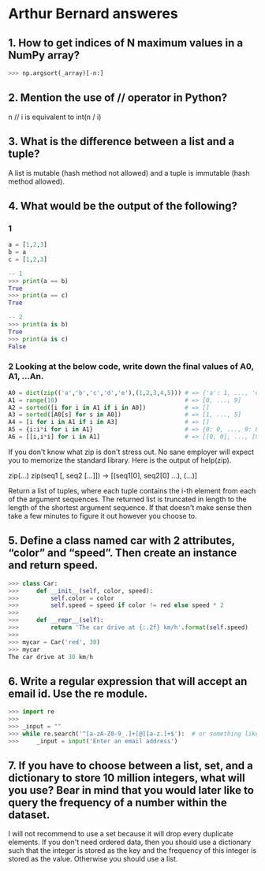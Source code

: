 # Arthur Bernard answeres

## 1. How to get indices of N maximum values in a NumPy array?

```python
>>> np.argsort(_array)[-n:]
```

## 2. Mention the use of // operator in Python?

n // i is equivalent to int(n / i)

## 3. What is the difference between a list and a tuple?

A list is mutable (hash method not allowed) and a tuple is immutable (hash method allowed).

## 4. What would be the output of the following?

### 1

```python
a = [1,2,3]
b = a
c = [1,2,3]

-- 1
>>> print(a == b)
True
>>> print(a == c)
True

-- 2
>>> print(a is b)
True
>>> print(a is c)
False
```

### 2 Looking at the below code, write down the final values of A0, A1, ...An.

```python
A0 = dict(zip(('a','b','c','d','e'),(1,2,3,4,5))) # => {'a': 1, ..., 'e': 5}
A1 = range(10)                                    # => [0, ..., 9]
A2 = sorted([i for i in A1 if i in A0])           # => []
A3 = sorted([A0[s] for s in A0])                  # => [1, ..., 5]
A4 = [i for i in A1 if i in A3]                   # => []
A5 = {i:i*i for i in A1}                          # => {0: 0, ..., 9: 81}
A6 = [[i,i*i] for i in A1]                        # => [[0, 0], ..., [9, 81]]
```

If you don't know what zip is don't stress out. No sane employer will expect you to memorize the standard library. Here is the output of help(zip).

zip(...)
zip(seq1 [, seq2 [...]]) -> [(seq1[0], seq2[0] ...), (...)]

Return a list of tuples, where each tuple contains the i-th element
from each of the argument sequences. The returned list is truncated
in length to the length of the shortest argument sequence.
If that doesn't make sense then take a few minutes to figure it out however you choose to.

## 5. Define a class named car with 2 attributes, “color” and “speed”. Then create an instance and return speed.

```python
>>> class Car:
>>>     def __init__(self, color, speed):
>>>         self.color = color
>>>         self.speed = speed if color != red else speed * 2
>>>
>>>     def __repr__(self):
>>>         return 'The car drive at {:.2f} km/h'.format(self.speed)
>>>
>>> mycar = Car('red', 30)
>>> mycar
The car drive at 30 km/h
```

## 6. Write a regular expression that will accept an email id. Use the re module.

```python
>>> import re
>>>
>>> _input = ""
>>> while re.search('^[a-zA-Z0-9_.]+[@][a-z.]+$'):  # or something like that
>>>     _input = input('Enter an email address')
```

## 7. If you have to choose between a list, set, and a dictionary to store 10 million integers, what will you use? Bear in mind that you would later like to query the frequency of a number within the dataset.

I will not recommend to use a set because it will drop every duplicate elements. If you don't need ordered data, then you should use a dictionary such that the integer is stored as the key and the frequency of this integer is stored as the value. Otherwise you should use a list.

